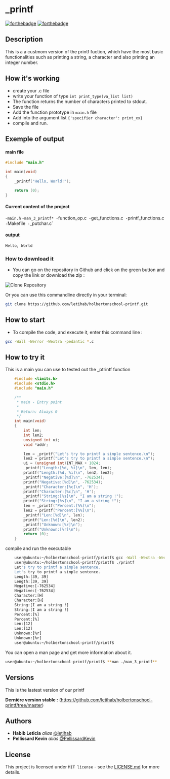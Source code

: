 # _printf

[![forthebadge](https://forthebadge.com/images/badges/made-with-c.svg)](https://forthebadge.com) [![forthebadge](https://forthebadge.com/images/badges/powered-by-black-magic.svg)](https://forthebadge.com)

## Description

This is a a custmom version of the printf fuction, which have the most basic functionalities such as printing a string, a character and also printing an integer number.

## How it's working

- create your .c file
- write your function of type `int print_type(va_list list)`
- The function returns the number of characters printed to stdout.
- Save the file
- Add the function prototype in `main.h` file
- Add into the argument list `{'specifier character': print_xx}`
- compile and run.
## Exemple of output

#### main file
```c
#include "main.h"

int main(void)
{
    _printf("Hello, World!");

    return (0);
}

```
#### Current content of the project
-`main.h`
-`man_3_printf*
-`function_op.c`
-`get_functions.c`
-`printf_functions.c`
-`Makefile`
-`_putchar.c`

#### output
```sh
Hello, World
```
### How to download it

- You can go on the repository in Github and click on the green button and copy the link or download the zip :

![Clone Repository](https://i.imgur.com/XEOAhWQ.png)

Or you can use this commandline directly in your terminal:

```Bash
git clone https://github.com/letihab/holbertonschool-printf.git
```

## How to start

- To compile the code, and execute it, enter this command line :

```Bash
gcc -Wall -Werror -Wextra -pedantic *.c
```

## How to try it

This is a main you can use to tested out the _ptrintf function

```C
    #include <limits.h>
    #include <stdio.h>
    #include "main.h"

    /**
     * main - Entry point
     *
     * Return: Always 0
     */
    int main(void)
    {
        int len;
        int len2;
        unsigned int ui;
        void *addr;

        len = _printf("Let's try to printf a simple sentence.\n");
        len2 = printf("Let's try to printf a simple sentence.\n");
        ui = (unsigned int)INT_MAX + 1024;
        _printf("Length:[%d, %i]\n", len, len);
        printf("Length:[%d, %i]\n", len2, len2);
        _printf("Negative:[%d]\n", -762534);
        printf("Negative:[%d]\n", -762534);
        _printf("Character:[%c]\n", 'H');
        printf("Character:[%c]\n", 'H');
        _printf("String:[%s]\n", "I am a string !");
        printf("String:[%s]\n", "I am a string !");
        len = _printf("Percent:[%%]\n");
        len2 = printf("Percent:[%%]\n");
        _printf("Len:[%d]\n", len);
        printf("Len:[%d]\n", len2);
        _printf("Unknown:[%r]\n");
        printf("Unknown:[%r]\n");
        return (0);
    }
```
compile and run the executable

```Bash
    user@ubuntu:~/holbertonschool-printf/printf$ gcc -Wall -Wextra -Werror -pedantic -Wno-format *.c
    user@ubuntu:~/holbertonschool-printf/printf$ ./printf
    Let's try to printf a simple sentence.
    Let's try to printf a simple sentence.
    Length:[39, 39]
    Length:[39, 39]
    Negative:[-762534]
    Negative:[-762534]
    Character:[H]
    Character:[H]
    String:[I am a string !]
    String:[I am a string !]
    Percent:[%]
    Percent:[%]
    Len:[12]
    Len:[12]
    Unknown:[%r]
    Unknown:[%r]
    user@ubuntu:~/holbertonschool-printf/printf$
```

You can open a man page and get more information about it.

```Bash
user@ubuntu:~/holbertonschool-printf/printf$ **man ./man_3_printf**
```

## Versions
This is the lastest version of our printf

**Dernière version stable :** (https://github.com/letihab/holbertonschool-printf/tree/master)

## Authors

* **Habib Leticia** _alias_ [@letihab](https://github.com/letihab)
* **Pellissard Kevin** _alias_ [@PellissardKevin](https://github.com/PellissardKevin)

## License

This project is licensed under ``MIT license`` - see the [LICENSE.md](LICENSE.md) for more details.
